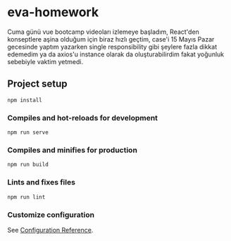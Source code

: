 # eva-homework
Cuma günü vue bootcamp videoları izlemeye başladım, React'den konseptlere aşina olduğum için biraz hızlı geçtim, case'i 15 Mayıs Pazar gecesinde yaptım
yazarken single responsibility gibi şeylere fazla dikkat edemedim ya da axios'u instance olarak da oluşturabilirdim fakat yoğunluk sebebiyle vaktim yetmedi.

## Project setup
```
npm install
```

### Compiles and hot-reloads for development
```
npm run serve
```

### Compiles and minifies for production
```
npm run build
```

### Lints and fixes files
```
npm run lint
```

### Customize configuration
See [Configuration Reference](https://cli.vuejs.org/config/).
